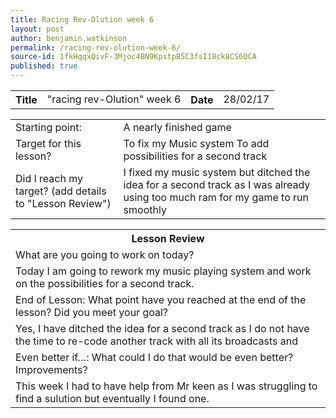 ```yaml
---
title: Racing Rev-Olution week 6
layout: post
author: benjamin.watkinson
permalink: /racing-rev-olution-week-6/
source-id: 1fkHqqxQivF-3Mjoc4BN9KpstpB5C3fsI18ck8CS6QCA
published: true
---
```

	

<table>
  <tr>
    <th>Title</th>
    <td>"racing rev-Olution" week 6</td>
    <th>Date</th>
    <td>28/02/17</td>
  </tr>
</table>


<table>
  <tr>
    <td>Starting point:</td>
    <td>A nearly finished game</td>
  </tr>
  <tr>
    <td>Target for this lesson?</td>
    <td>To fix my Music system 
To add possibilities for a second track</td>
  </tr>
  <tr>
    <td>Did I reach my target? 
(add details to "Lesson Review")</td>
    <td>I fixed my music system but ditched the idea for a second track as I was already using too much ram for my game to run smoothly</td>
  </tr>
</table>


<table>
  <tr>
    <th>Lesson Review</th>
  </tr>
  <tr>
    <td>What are you going to work on today?</td>
  </tr>
  <tr>
    <td>Today I am going to rework my music playing system and work on the possibilities for a second track. </td>
  </tr>
  <tr>
    <td>End of Lesson: What point have you reached at the end of the lesson? Did you meet your goal? </td>
  </tr>
  <tr>
    <td>Yes, I have ditched the idea for a second track as I do not have the time to re-code another track with all its broadcasts and </td>
  </tr>
  <tr>
    <td>Even better if…: What could I do that would be even better? Improvements? </td>
  </tr>
  <tr>
    <td>This week I had to have help from Mr keen as I was struggling to find a sulution but eventually I found one. </td>
  </tr>
</table>


